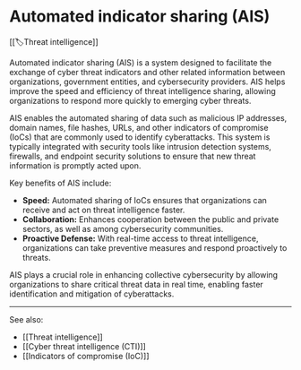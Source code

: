 
# Automated indicator sharing (AIS)

[[🏷️Threat intelligence]]

Automated indicator sharing (AIS) is a system designed to facilitate the exchange of cyber threat indicators and other related information between organizations, government entities, and cybersecurity providers. AIS helps improve the speed and efficiency of threat intelligence sharing, allowing organizations to respond more quickly to emerging cyber threats.

AIS enables the automated sharing of data such as malicious IP addresses, domain names, file hashes, URLs, and other indicators of compromise (IoCs) that are commonly used to identify cyberattacks. This system is typically integrated with security tools like intrusion detection systems, firewalls, and endpoint security solutions to ensure that new threat information is promptly acted upon.

Key benefits of AIS include:

- **Speed:** Automated sharing of IoCs ensures that organizations can receive and act on threat intelligence faster.
- **Collaboration:** Enhances cooperation between the public and private sectors, as well as among cybersecurity communities.
- **Proactive Defense:** With real-time access to threat intelligence, organizations can take preventive measures and respond proactively to threats.

AIS plays a crucial role in enhancing collective cybersecurity by allowing organizations to share critical threat data in real time, enabling faster identification and mitigation of cyberattacks.

---

See also:

- [[Threat intelligence]]
- [[Cyber threat intelligence (CTI)]]
- [[Indicators of compromise (IoC)]]